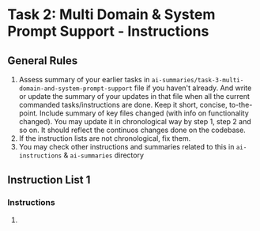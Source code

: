 <!-- /*
 * Ankur Mursalin
 *
 * https://encryptioner.github.io/
 *
 * Created on Mon Sep 01 2025
 */ -->

<!-- ## NOTE: You may use below instruction in claude from systematic command on claude
Assess the @ai-instructions/task-3-multi-domain-and-system-prompt-support.md file if u haven't already. 
Then follow the instructions of last instruction list of the file
Check this for reference: https://github.com/Encryptioner/markdown-to-slide/blob/master/ai-instructions/task-1-initial-setup.md -->


# Task 2: Multi Domain & System Prompt Support - Instructions

## General Rules
1. Assess summary of your earlier tasks in `ai-summaries/task-3-multi-domain-and-system-prompt-support` file if you haven't already. And write or update the summary of your updates in that file when all the current commanded tasks/instructions are done. Keep it short, concise, to-the-point. Include summary of key files changed (with info on functionality changed). You may update it in chronological way by step 1, step 2 and so on. It should reflect the continuos changes done on the codebase.
2. If the instruction lists are not chronological, fix them.
3. You may check other instructions and summaries related to this in `ai-instructions` & `ai-summaries` directory


## Instruction List 1

### Instructions
1. 